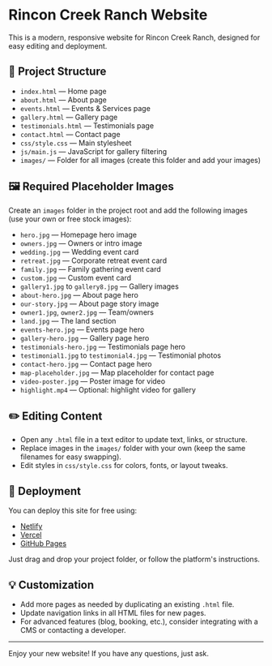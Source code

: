 # Rincon Creek Ranch Website

This is a modern, responsive website for Rincon Creek Ranch, designed for easy editing and deployment.

## 📁 Project Structure

- `index.html` — Home page
- `about.html` — About page
- `events.html` — Events & Services page
- `gallery.html` — Gallery page
- `testimonials.html` — Testimonials page
- `contact.html` — Contact page
- `css/style.css` — Main stylesheet
- `js/main.js` — JavaScript for gallery filtering
- `images/` — Folder for all images (create this folder and add your images)

## 🖼️ Required Placeholder Images
Create an `images` folder in the project root and add the following images (use your own or free stock images):

- `hero.jpg` — Homepage hero image
- `owners.jpg` — Owners or intro image
- `wedding.jpg` — Wedding event card
- `retreat.jpg` — Corporate retreat event card
- `family.jpg` — Family gathering event card
- `custom.jpg` — Custom event card
- `gallery1.jpg` to `gallery8.jpg` — Gallery images
- `about-hero.jpg` — About page hero
- `our-story.jpg` — About page story image
- `owner1.jpg`, `owner2.jpg` — Team/owners
- `land.jpg` — The land section
- `events-hero.jpg` — Events page hero
- `gallery-hero.jpg` — Gallery page hero
- `testimonials-hero.jpg` — Testimonials page hero
- `testimonial1.jpg` to `testimonial4.jpg` — Testimonial photos
- `contact-hero.jpg` — Contact page hero
- `map-placeholder.jpg` — Map placeholder for contact page
- `video-poster.jpg` — Poster image for video
- `highlight.mp4` — Optional: highlight video for gallery

## ✏️ Editing Content
- Open any `.html` file in a text editor to update text, links, or structure.
- Replace images in the `images/` folder with your own (keep the same filenames for easy swapping).
- Edit styles in `css/style.css` for colors, fonts, or layout tweaks.

## 🚀 Deployment
You can deploy this site for free using:
- [Netlify](https://www.netlify.com/)
- [Vercel](https://vercel.com/)
- [GitHub Pages](https://pages.github.com/)

Just drag and drop your project folder, or follow the platform's instructions.

## 💡 Customization
- Add more pages as needed by duplicating an existing `.html` file.
- Update navigation links in all HTML files for new pages.
- For advanced features (blog, booking, etc.), consider integrating with a CMS or contacting a developer.

---

Enjoy your new website! If you have any questions, just ask. 